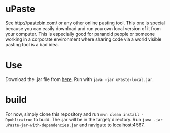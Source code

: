 uPaste
======

See http://pastebin.com/ or any other online pasting tool. This one is special because you can easily download and run you own local version of it from your computer. This is especially good for paranoid people or someone working in a corporate environment where sharing code via a world visible pasting tool is a bad idea.

Use
===
Download the .jar file from [here](https://github.com/downloads/bostrt/upaste/uPaste-local.jar). Run with `java -jar uPaste-local.jar`.

build
=====

For now, simply clone this repository and run `mvn clean install -Dpublic=true` to build. The .jar will be in the target/ directory. Run `java -jar uPaste-jar-with-dependencies.jar` and navigate to localhost:4567.